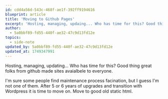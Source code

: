 ```yaml
---
id: cdd4a56d-543c-468f-ae1f-392ff9194616
blueprint: article
title: 'Moving to Github Pages'
excerpt: 'Hosting, managing, updaing... Who has time for this? Good thing great folks from github made sites avaialbele to everyone.'
author:
  - 5a0bbf89-fd55-440f-ae32-47c9d13fd12e
topics:
  - side-note
updated_by: 5a0bbf89-fd55-440f-ae32-47c9d13fd12e
updated_at: 1749347991
---
```

Hosting, managing, updating... Who has time for this? Good thing great folks from github made sites avaialbele to everyone. 

I'm sure some people find maintenance process facination, but I guess I'm not one of them. After 5 or 6 years of upgrades and transition with Wordpress it is time to move on. Move to good old static html.